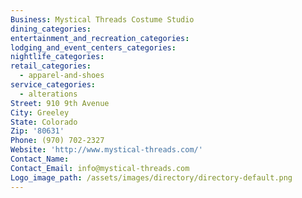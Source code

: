 ```yaml
---
Business: Mystical Threads Costume Studio
dining_categories:
entertainment_and_recreation_categories:
lodging_and_event_centers_categories:
nightlife_categories:
retail_categories:
  - apparel-and-shoes
service_categories:
  - alterations
Street: 910 9th Avenue
City: Greeley
State: Colorado
Zip: '80631'
Phone: (970) 702-2327
Website: 'http://www.mystical-threads.com/'
Contact_Name:
Contact_Email: info@mystical-threads.com
Logo_image_path: /assets/images/directory/directory-default.png
---
```



